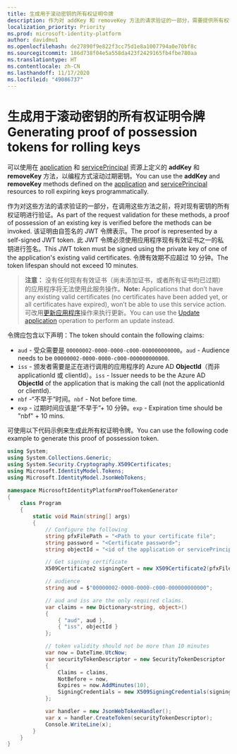 ```yaml
---
title: 生成用于滚动密钥的所有权证明令牌
description: 作为对 addKey 和 removeKey 方法的请求验证的一部分，需要提供所有权证明令牌。 本文档提供生成所有权证明令牌的指南。
localization_priority: Priority
ms.prod: microsoft-identity-platform
author: davidmu1
ms.openlocfilehash: de27890f9e822f3cc75d1e8a1007794a0e70bf8c
ms.sourcegitcommit: 186d738f04e5a558da423f2429165fb4fbe780aa
ms.translationtype: HT
ms.contentlocale: zh-CN
ms.lasthandoff: 11/17/2020
ms.locfileid: "49086737"
---
```

# <a name="generating-proof-of-possession-tokens-for-rolling-keys"></a><span data-ttu-id="b8823-104">生成用于滚动密钥的所有权证明令牌</span><span class="sxs-lookup"><span data-stu-id="b8823-104">Generating proof of possession tokens for rolling keys</span></span>

<span data-ttu-id="b8823-105">可以使用在 [application](/graph/api/resources/application?view=graph-rest-1.0) 和 [servicePrincipal](/graph/api/resources/serviceprincipal?view=graph-rest-1.0) 资源上定义的 **addKey** 和 **removeKey** 方法，以编程方式滚动过期密钥。</span><span class="sxs-lookup"><span data-stu-id="b8823-105">You can use the **addKey** and **removeKey** methods defined on the [application](/graph/api/resources/application?view=graph-rest-1.0) and [servicePrincipal](/graph/api/resources/serviceprincipal?view=graph-rest-1.0) resources to roll expiring keys programmatically.</span></span>

<span data-ttu-id="b8823-106">作为对这些方法的请求验证的一部分，在调用这些方法之前，将对现有密钥的所有权证明进行验证。</span><span class="sxs-lookup"><span data-stu-id="b8823-106">As part of the request validation for these methods, a proof of possession of an existing key is verified before the methods can be invoked.</span></span> <span data-ttu-id="b8823-107">该证明由自签名的 JWT 令牌表示。</span><span class="sxs-lookup"><span data-stu-id="b8823-107">The proof is represented by a self-signed JWT token.</span></span> <span data-ttu-id="b8823-108">此 JWT 令牌必须使用应用程序现有有效证书之一的私钥进行签名。</span><span class="sxs-lookup"><span data-stu-id="b8823-108">This JWT token must be signed using the private key of one of the application's existing valid certificates.</span></span> <span data-ttu-id="b8823-109">令牌有效期不应超过 10 分钟。</span><span class="sxs-lookup"><span data-stu-id="b8823-109">The token lifespan should not exceed 10 minutes.</span></span>

> <span data-ttu-id="b8823-110">**注意：** 没有任何现有有效证书（尚未添加证书，或者所有证书均已过期）的应用程序将无法使用此服务操作。</span><span class="sxs-lookup"><span data-stu-id="b8823-110">**Note:** Applications that don’t have any existing valid certificates (no certificates have been added yet, or all certificates have expired), won’t be able to use this service action.</span></span> <span data-ttu-id="b8823-111">可改用[更新应用程序](/graph/api/application-update?view=graph-rest-v1.0)操作来执行更新。</span><span class="sxs-lookup"><span data-stu-id="b8823-111">You can use the [Update application](/graph/api/application-update?view=graph-rest-v1.0) operation to perform an update instead.</span></span>

<span data-ttu-id="b8823-112">令牌应包含以下声明：</span><span class="sxs-lookup"><span data-stu-id="b8823-112">The token should contain the following claims:</span></span>

- <span data-ttu-id="b8823-113">`aud` - 受众需要是 `00000002-0000-0000-c000-000000000000`。</span><span class="sxs-lookup"><span data-stu-id="b8823-113">`aud` - Audience needs to be `00000002-0000-0000-c000-000000000000`.</span></span>
- <span data-ttu-id="b8823-114">`iss` - 颁发者需要是正在进行调用的应用程序的 Azure AD __ObjectId__（而非 applicationId 或 clientId）。</span><span class="sxs-lookup"><span data-stu-id="b8823-114">`iss` - Issuer needs to be the Azure AD __ObjectId__  of the application that is making the call (not the applicationId or clientId).</span></span>
- <span data-ttu-id="b8823-115">`nbf` -“不早于”时间。</span><span class="sxs-lookup"><span data-stu-id="b8823-115">`nbf` - Not before time.</span></span>
- <span data-ttu-id="b8823-116">`exp` - 过期时间应该是“不早于”+ 10 分钟。</span><span class="sxs-lookup"><span data-stu-id="b8823-116">`exp` - Expiration time should be "nbf" + 10 mins.</span></span>

<span data-ttu-id="b8823-117">可使用以下代码示例来生成此所有权证明令牌。</span><span class="sxs-lookup"><span data-stu-id="b8823-117">You can use the following code example to generate this proof of possession token.</span></span>

```csharp
using System;
using System.Collections.Generic;
using System.Security.Cryptography.X509Certificates;
using Microsoft.IdentityModel.Tokens;
using Microsoft.IdentityModel.JsonWebTokens;

namespace MicrosoftIdentityPlatformProofTokenGenerator
{
    class Program
    {
        static void Main(string[] args)
        {
            // Configure the following
            string pfxFilePath = "<Path to your certificate file";
            string password = "<Certificate password>";
            string objectId = "<id of the application or servicePrincipal object>";

            // Get signing certificate
            X509Certificate2 signingCert = new X509Certificate2(pfxFilePath, password);

            // audience
            string aud = $"00000002-0000-0000-c000-000000000000";

            // aud and iss are the only required claims.
            var claims = new Dictionary<string, object>()
            {
                { "aud", aud },
                { "iss", objectId }
            };

            // token validity should not be more than 10 minutes
            var now = DateTime.UtcNow;
            var securityTokenDescriptor = new SecurityTokenDescriptor
            {
                Claims = claims,
                NotBefore = now,
                Expires = now.AddMinutes(10),
                SigningCredentials = new X509SigningCredentials(signingCert)
            };

            var handler = new JsonWebTokenHandler();
            var x = handler.CreateToken(securityTokenDescriptor);
            Console.WriteLine(x);
        }
    }
}
```
